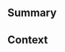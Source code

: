 <!--
  Thanks for creating a Pull Request! Before you submit, please make sure
  you've done the following:

  - Read the contributing document at https://github.com/lazywinadmin/minimal-mistakes#contributing
-->

<!--
  Choose one of the following by uncommenting it:
-->

<!-- This is a bug fix. -->
<!-- This is an enhancement or feature. -->
<!-- This is a documentation change. -->

## Summary

<!--
  Provide a description of what your pull request changes.
-->

## Context

<!--
  Is this related to any GitHub issue(s)?
-->

<!--
  Please confirm that you want to submit this Pull Request to Minimal Mistakes, the free Jekyll theme by Michael Rose, by deleting this comment block.
-->
